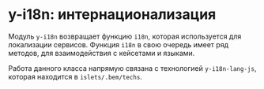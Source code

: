 # y-i18n: интернационализация

Модуль `y-i18n` возвращает функцию `i18n`, которая используется для локализации сервисов.
Функция `i18n` в свою очередь имеет ряд методов, для взаимодействия с кейсетами и языками.

Работа данного класса напрямую связана с технологией `y-i18n-lang-js`, которая находится в `islets/.bem/techs`.

<!--JS_API-->
